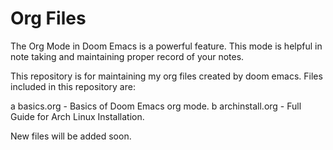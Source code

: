 # Org Files
The Org Mode in Doom Emacs is a powerful feature.
This mode is helpful in note taking and maintaining proper record of your notes.

This repository is for maintaining my org files created by doom emacs. 
Files included in this repository are:

a  basics.org - Basics of Doom Emacs org mode.
b  archinstall.org - Full Guide for Arch Linux Installation.

New files will be added soon.



